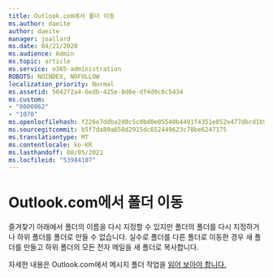 ```yaml
---
title: Outlook.com에서 폴더 이동
ms.author: daeite
author: daeite
manager: joallard
ms.date: 04/21/2020
ms.audience: Admin
ms.topic: article
ms.service: o365-administration
ROBOTS: NOINDEX, NOFOLLOW
localization_priority: Normal
ms.assetid: 5042f2a4-6edb-425e-8d6e-df4d9c6c5434
ms.custom:
- "8000062"
- "1070"
ms.openlocfilehash: f226e7ddba2d0c5c0bd0e05540b4491f4351e852e477dbcd1b982478481f4642
ms.sourcegitcommit: b5f7da89a650d2915dc652449623c78be6247175
ms.translationtype: MT
ms.contentlocale: ko-KR
ms.lasthandoff: 08/05/2021
ms.locfileid: "53984107"
---
```

# <a name="move-a-folder-in-outlookcom"></a>Outlook.com에서 폴더 이동

즐겨찾기 아래에서 폴더의 이름을 다시 지정할 수 있지만 폴더의  폴더를 다시 지정하거나 하위 폴더를 폴더로 만들 수 없습니다. 실수로 폴더를 다른 폴더로 이동한 경우 새 폴더를 만들고 하위 폴더의 모든 전자 메일을 새 폴더로 복사합니다.
  
자세한 내용은 Outlook.com에서 메시지 폴더 작업을 [읽어 보아야 합니다.](https://support.office.com/article/6bb0723a-f39f-4a8d-bb3f-fab5dcc2510a?wt.mc_id=Office_Outlook_com_Alchemy)
